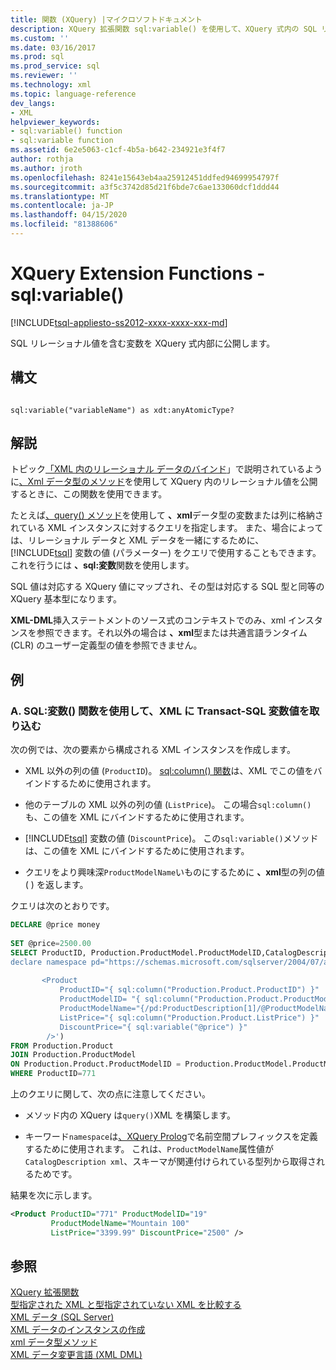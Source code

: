 ```yaml
---
title: 関数 (XQuery) |マイクロソフトドキュメント
description: XQuery 拡張関数 sql:variable() を使用して、XQuery 式内の SQL リレーショナル値を含む変数を公開する方法について説明します。
ms.custom: ''
ms.date: 03/16/2017
ms.prod: sql
ms.prod_service: sql
ms.reviewer: ''
ms.technology: xml
ms.topic: language-reference
dev_langs:
- XML
helpviewer_keywords:
- sql:variable() function
- sql:variable function
ms.assetid: 6e2e5063-c1cf-4b5a-b642-234921e3f4f7
author: rothja
ms.author: jroth
ms.openlocfilehash: 8241e15643eb4aa25912451ddfed94699954797f
ms.sourcegitcommit: a3f5c3742d85d21f6bde7c6ae133060dcf1ddd44
ms.translationtype: MT
ms.contentlocale: ja-JP
ms.lasthandoff: 04/15/2020
ms.locfileid: "81388606"
---
```

# <a name="xquery-extension-functions---sqlvariable"></a>XQuery Extension Functions - sql:variable()
[!INCLUDE[tsql-appliesto-ss2012-xxxx-xxxx-xxx-md](../includes/tsql-appliesto-ss2012-xxxx-xxxx-xxx-md.md)]

  SQL リレーショナル値を含む変数を XQuery 式内部に公開します。  
  
## <a name="syntax"></a>構文  
  
```  
  
sql:variable("variableName") as xdt:anyAtomicType?  
```  
  
## <a name="remarks"></a>解説  
 トピック[「XML 内のリレーショナル データのバインド](../t-sql/xml/binding-relational-data-inside-xml-data.md)」で説明されているように[、Xml データ型のメソッド](../t-sql/xml/xml-data-type-methods.md)を使用して XQuery 内のリレーショナル値を公開するときに、この関数を使用できます。  
  
 たとえば[、query() メソッド](../t-sql/xml/query-method-xml-data-type.md)を使用して **、xml**データ型の変数または列に格納されている XML インスタンスに対するクエリを指定します。 また、場合によっては、リレーショナル データと XML データを一緒にするために、[!INCLUDE[tsql](../includes/tsql-md.md)] 変数の値 (パラメーター) をクエリで使用することもできます。 これを行うには **、sql:変数**関数を使用します。  
  
 SQL 値は対応する XQuery 値にマップされ、その型は対応する SQL 型と同等の XQuery 基本型になります。  
  
 **XML-DML**挿入ステートメントのソース式のコンテキストでのみ、xml インスタンスを参照できます。それ以外の場合は **、xml**型または共通言語ランタイム (CLR) のユーザー定義型の値を参照できません。  
  
## <a name="examples"></a>例  
  
### <a name="a-using-the-sqlvariable-function-to-bring-a-transact-sql-variable-value-into-xml"></a>A. SQL:変数() 関数を使用して、XML に Transact-SQL 変数値を取り込む  
 次の例では、次の要素から構成される XML インスタンスを作成します。  
  
-   XML 以外の列の値 (`ProductID`)。 [sql:column() 関数](../xquery/xquery-extension-functions-sql-column.md)は、XML でこの値をバインドするために使用されます。  
  
-   他のテーブルの XML 以外の列の値 (`ListPrice`)。 この場合`sql:column()`も、この値を XML にバインドするために使用されます。  
  
-   [!INCLUDE[tsql](../includes/tsql-md.md)] 変数の値 (`DiscountPrice`)。 この`sql:variable()`メソッドは、この値を XML にバインドするために使用されます。  
  
-   クエリをより興味深`ProductModelName`いものにするために **、xml**型の列の値 ( ) を返します。  
  
 クエリは次のとおりです。  
  
```sql
DECLARE @price money  
  
SET @price=2500.00  
SELECT ProductID, Production.ProductModel.ProductModelID,CatalogDescription.query('  
declare namespace pd="https://schemas.microsoft.com/sqlserver/2004/07/adventure-works/ProductModelDescription";  
  
       <Product   
           ProductID="{ sql:column("Production.Product.ProductID") }"  
           ProductModelID= "{ sql:column("Production.Product.ProductModelID") }"  
           ProductModelName="{/pd:ProductDescription[1]/@ProductModelName }"  
           ListPrice="{ sql:column("Production.Product.ListPrice") }"  
           DiscountPrice="{ sql:variable("@price") }"  
        />')   
FROM Production.Product   
JOIN Production.ProductModel  
ON Production.Product.ProductModelID = Production.ProductModel.ProductModelID  
WHERE ProductID=771  
```  
  
 上のクエリに関して、次の点に注意してください。  
  
-   メソッド内の XQuery は`query()`XML を構築します。  
  
-   キーワード`namespace`は[、XQuery Prolog](../xquery/modules-and-prologs-xquery-prolog.md)で名前空間プレフィックスを定義するために使用されます。 これは、`ProductModelName`属性値が`CatalogDescription xml`、スキーマが関連付けられている型列から取得されるためです。  
  
 結果を次に示します。  
  
```xml
<Product ProductID="771" ProductModelID="19"   
         ProductModelName="Mountain 100"   
         ListPrice="3399.99" DiscountPrice="2500" />  
```  
  
## <a name="see-also"></a>参照  
 [XQuery 拡張関数](https://msdn.microsoft.com/library/4bc5d499-5fec-4c3f-b11e-5ab5ef9d8f97)   
 [型指定された XML と型指定されていない XML を比較する](../relational-databases/xml/compare-typed-xml-to-untyped-xml.md)   
 [XML データ &#40;SQL Server&#41;](../relational-databases/xml/xml-data-sql-server.md)   
 [XML データのインスタンスの作成](../relational-databases/xml/create-instances-of-xml-data.md)   
 [xml データ型メソッド](../t-sql/xml/xml-data-type-methods.md)   
 [XML データ変更言語 &#40;XML DML&#41;](../t-sql/xml/xml-data-modification-language-xml-dml.md)  
  
  
